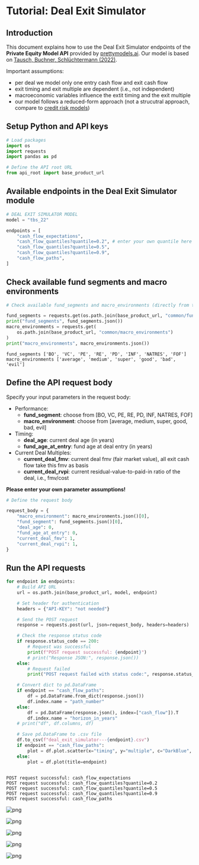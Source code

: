# Tutorial: Deal Exit Simulator

## Introduction

This document explains how to use the Deal Exit Simulator endpoints of the **Private Equity Model API** provided by [prettymodels.ai](https://prettymodels.ai).
Our model is based on [Tausch, Buchner, Schlüchtermann (2022)](https://doi.org/10.21314/JOR.2022.029).

Important assumptions:
- per deal we model only one entry cash flow and exit cash flow
- exit timing and exit multiple are dependent (i.e., not independent)
- macroeconomic variables influence the extit timing and the exit multiple
- our model follows a reduced-form approach (not a strucutral approach, compare to [credit risk models]( https://doi.org/10.1002/9781119201892.ch6))


## Setup Python and API keys


```python
# Load packages
import os
import requests
import pandas as pd
```


```python
# Define the API root URL
from api_root import base_product_url
```

## Available endpoints in the Deal Exit Simulator module


```python
# DEAL EXIT SIMULATOR MODEL
model = "tbs_22"

endpoints = [
    "cash_flow_expectations",
    "cash_flow_quantiles?quantile=0.2", # enter your own quantile here as API query parameter
    "cash_flow_quantiles?quantile=0.5",
    "cash_flow_quantiles?quantile=0.9",
    "cash_flow_paths",
]
```

## Check available fund segments and macro environments


```python
# Check available fund_segments and macro_environments (directly from the API)

fund_segments = requests.get(os.path.join(base_product_url, "common/fund_segments"))
print("fund_segments", fund_segments.json())
macro_environments = requests.get(
    os.path.join(base_product_url, "common/macro_environments")
)
print("macro_environments", macro_environments.json())
```

    fund_segments ['BO', 'VC', 'PE', 'RE', 'PD', 'INF', 'NATRES', 'FOF']
    macro_environments ['average', 'medium', 'super', 'good', 'bad', 'evil']


## Define the API request body

Specify your input parameters in the request body:

- Performance:
    - **fund_segment**: choose from \[BO, VC, PE, RE, PD, INF, NATRES, FOF\]
    - **macro_environment**: choose from \[average, medium, super, good, bad, evil\]
- Timing:
    - **deal_age**: current deal age (in years)
    - **fund_age_at_entry**: fund age at deal entry (in years)
- Current Deal Multiples:
    - **current_deal_fmv**: current deal fmv (fair market value), all exit cash flow take this fmv as basis
    - **current_deal_rvpi**: current residual-value-to-paid-in ratio of the deal, i.e., fmv/cost

**Please enter your own parameter assumptions!**


```python
# Define the request body

request_body = {
    "macro_environment": macro_environments.json()[0],
    "fund_segment": fund_segments.json()[0],
    "deal_age": 0,
    "fund_age_at_entry": 0,
    "current_deal_fmv": 1,
    "current_deal_rvpi": 1,
}
```

## Run the API requests


```python
for endpoint in endpoints:
    # Build API URL
    url = os.path.join(base_product_url, model, endpoint)

    # Set header for authentication
    headers = {"API-KEY": "not needed"}

    # Send the POST request
    response = requests.post(url, json=request_body, headers=headers)

    # Check the response status code
    if response.status_code == 200:
        # Request was successful
        print(f"POST request successful: {endpoint}")
        # print("Response JSON:", response.json())
    else:
        # Request failed
        print("POST request failed with status code:", response.status_code)

    # Convert dict to pd.DataFrame
    if endpoint == "cash_flow_paths":
        df = pd.DataFrame.from_dict(response.json())
        df.index.name = "path_number"
    else:
        df = pd.DataFrame(response.json(), index=["cash_flow"]).T
        df.index.name = "horizon_in_years"
    # print("df", df.columns, df)

    # Save pd.DataFrame to .csv file
    df.to_csv(f"deal_exit_simulator---{endpoint}.csv")
    if endpoint == "cash_flow_paths":
        plot = df.plot.scatter(x="timing", y="multiple", c="DarkBlue", title=endpoint)
    else:
        plot = df.plot(title=endpoint)
        
```

    POST request successful: cash_flow_expectations
    POST request successful: cash_flow_quantiles?quantile=0.2
    POST request successful: cash_flow_quantiles?quantile=0.5
    POST request successful: cash_flow_quantiles?quantile=0.9
    POST request successful: cash_flow_paths



    
![png](deal_exit_simulator_files/deal_exit_simulator_13_1.png)
    



    
![png](deal_exit_simulator_files/deal_exit_simulator_13_2.png)
    



    
![png](deal_exit_simulator_files/deal_exit_simulator_13_3.png)
    



    
![png](deal_exit_simulator_files/deal_exit_simulator_13_4.png)
    



    
![png](deal_exit_simulator_files/deal_exit_simulator_13_5.png)
    



```python

```
